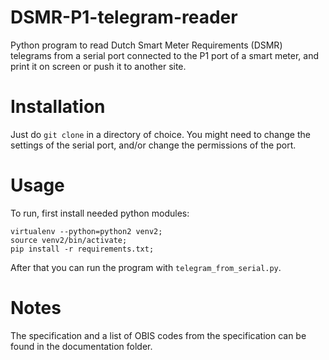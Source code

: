 DSMR-P1-telegram-reader
=======================

Python program to read Dutch Smart Meter Requirements (DSMR) telegrams from a serial port 
connected to the P1 port of a smart meter, and print it on screen or push it to another site.

Installation
============

Just do ```git clone``` in a directory of choice.
You might need to change the settings of the serial port, and/or change the permissions of the port.

Usage
=====

To run, first install needed python modules:
```
virtualenv --python=python2 venv2;
source venv2/bin/activate;
pip install -r requirements.txt;
```

After that you can run the program with ```telegram_from_serial.py```.

Notes
=====

The specification and a list of OBIS codes from the specification can be found in the documentation folder.
